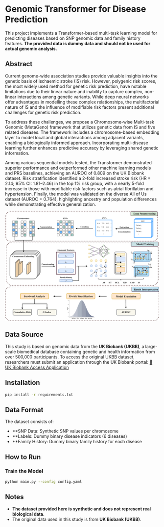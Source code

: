 ﻿# Genomic Transformer for Disease Prediction

This project implements a Transformer-based multi-task learning model for predicting diseases based on SNP genomic data and family history features. **The provided data is dummy data and should not be used for actual genomic analysis.**

## Abstract

Current genome-wide association studies provide valuable insights into the genetic basis of ischaemic stroke (IS) risk. However, polygenic risk scores, the most widely used method for genetic risk prediction, have notable limitations due to their linear nature and inability to capture complex, non-linear interactions among genetic variants. While deep neural networks offer advantages in modelling these complex relationships, the multifactorial nature of IS and the influence of modifiable risk factors present additional challenges for genetic risk prediction.

To address these challenges, we propose a Chromosome-wise Multi-task Genomic (MetaGeno) framework that utilizes genetic data from IS and five related diseases. The framework includes a chromosome-based embedding layer to model local and global interactions among adjacent variants, enabling a biologically informed approach. Incorporating multi-disease learning further enhances predictive accuracy by leveraging shared genetic information.

Among various sequential models tested, the Transformer demonstrated superior performance and outperformed other machine learning models and PRS baselines, achieving an AUROC of 0.809 on the UK Biobank dataset. Risk stratification identified a 2-fold increased stroke risk (HR = 2.14; 95% CI: 1.81–2.46) in the top 1% risk group, with a nearly 5-fold increase in those with modifiable risk factors such as atrial fibrillation and hypertension. Finally, the model was validated on the diverse All of Us dataset (AUROC = 0.764), highlighting ancestry and population differences while demonstrating effective generalization.

![MetaGeno Workflow](./flow.png)

## Data Source

This study is based on genomic data from the **UK Biobank (UKBB)**, a large-scale biomedical database containing genetic and health information from over 500,000 participants. To access the original UKBB dataset, researchers must submit an application through the UK Biobank portal: [🔗 UK Biobank Access Application](https://www.ukbiobank.ac.uk/enable-your-research/apply-for-access)

## Installation

```bash
pip install -r requirements.txt
```

## Data Format

The dataset consists of:

- **SNP Data: Synthetic SNP values per chromosome
- **Labels: Dummy binary disease indicators (6 diseases)
- **Family History: Dummy binary family history for each disease

## How to Run

### Train the Model

```bash
python main.py --config config.yaml
```

## Notes

- **The dataset provided here is synthetic and does not represent real biological data.**
- The original data used in this study is from **UK Biobank (UKBB)**.



